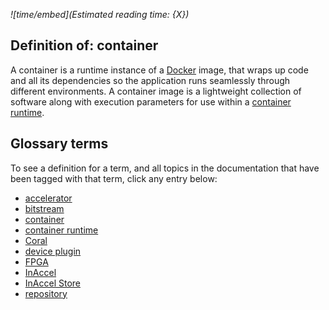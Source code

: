 *![time/embed](Estimated reading time: {X})*

## Definition of: container

A container is a runtime instance of a [Docker](https://docs.docker.com)
image, that wraps up code and all its dependencies so the application runs
seamlessly through different environments. A container image is a lightweight
collection of software along with execution parameters for use within a
[container runtime](container-runtime.md).

## Glossary terms

To see a definition for a term, and all topics in the documentation that have
been tagged with that term, click any entry below:

* [accelerator](accelerator.md)
* [bitstream](bitstream.md)
* [container](container.md)
* [container runtime](container-runtime.md)
* [Coral](coral.md)
* [device plugin](device-plugin.md)
* [FPGA](fpga.md)
* [InAccel](inaccel.md)
* [InAccel Store](inaccel-store.md)
* [repository](repository.md)
